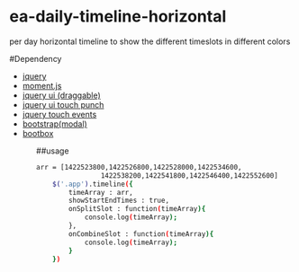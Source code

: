 # ea-daily-timeline-horizontal
per day horizontal timeline to show the different timeslots in different colors

#Dependency
<ul>
<li><a href="http://jquery.com">jquery</a></li>
<li><a href="http://momentjs.com">moment.js</a></li>
<li><a href="http://jqueryui.com">jquery ui (draggable)</a></li>
<li><a href="http://touchpunch.furf.com/">jquery ui touch punch</a></li>
<li><a href="https://github.com/benmajor/jQuery-Touch-Events">jquery touch events</a></li>
<li><a href="http://getbootstrap.com/">bootstrap(modal)</a></li>
<li><a href="http://bootboxjs.com/">bootbox</a></li>

<ul>


##usage

```sh  
arr = [1422523800,1422526800,1422528000,1422534600,
				1422538200,1422541800,1422546400,1422552600]
	$('.app').timeline({
		timeArray : arr,
		showStartEndTimes : true,
		onSplitSlot : function(timeArray){
			console.log(timeArray);
		},
		onCombineSlot : function(timeArray){
			console.log(timeArray);
		}
	})

```
